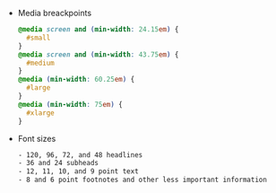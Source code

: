 - Media breackpoints
    ```css
    @media screen and (min-width: 24.15em) {
      #small
    }
    @media screen and (min-width: 43.75em) {
      #medium
    }
    @media (min-width: 60.25em) {
      #large
    }
    @media (min-width: 75em) {
      #xlarge
    }
    ```
- Font sizes
    ```txt
    - 120, 96, 72, and 48 headlines
    - 36 and 24 subheads
    - 12, 11, 10, and 9 point text
    - 8 and 6 point footnotes and other less important information
    ```